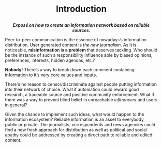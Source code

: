 
# <p align="center">Introduction</p>

***<p align="center">Exposé on how to create an information network based on reliable sources. </p>***
Peer-to-peer communication is the essence  of nowadays’s information distribution. User generated content is _the new journalism_. As it is noticeable, **misinformation is a problem** that deserves tackling. Who should be the instance of such a responsibility influence able  by biased opinions, preferences, interests, hidden agendas, etc.?

**Nobody!** There’s a way to break down each comment containing information to it’s very core values and inputs.

There's no reason to censor/discriminate against people putting information into their network of choice. What if automation could reward good research, a traceable source and positive community enforcement. What if there was a way to prevent blind belief in unreachable _influencers_ and users in general?

Given the chance to implement such ideas, what would happen to the information ecosystem? Reliable information is an asset to everybody, public or private. The journalists, correspondents  and news agencies could find a new fresh approach for distribution as well as political and social apathy could be addressed by creating a direct path to reliable and edited content.
  
<!--stackedit_data:
eyJoaXN0b3J5IjpbMTM1OTE1MzgxLDMxODk1MDgxNSwyMTM1ND
g2Mzg3LDEyNzk1NjU0NDQsMTA3NTI5NDg0NiwtMTU0Mzg1MzAz
N119
-->